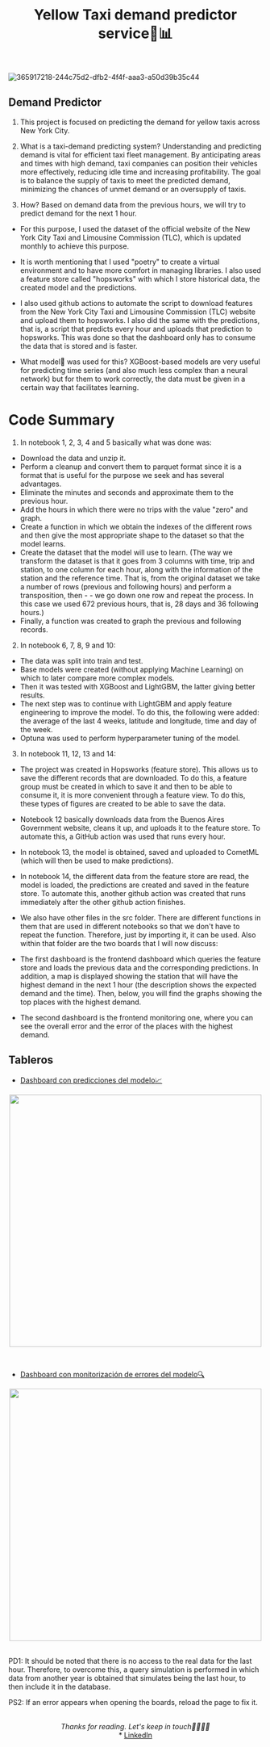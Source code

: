 <div align="center">
    <h1>Yellow Taxi demand predictor service🚕📊</h1>
</div>

<br />

![365917218-244c75d2-dfb2-4f4f-aaa3-a50d39b35c44](https://github.com/user-attachments/assets/cb4e596e-90cd-43f9-bd3a-c0e11528f6b9)









## Demand Predictor
1. This project is focused on predicting the demand for yellow taxis across New York City.

2. What is a taxi-demand predicting system? Understanding and predicting demand is vital for efficient taxi fleet management. By anticipating areas and times with high demand, taxi companies can position their vehicles more effectively, reducing idle time and increasing profitability. The goal is to balance the supply of taxis to meet the predicted demand, minimizing the chances of unmet demand or an oversupply of taxis.

3. How? Based on demand data from the previous hours, we will try to predict demand for the next 1 hour.

* For this purpose, I used the dataset of the official website of the New York City Taxi and Limousine Commission (TLC), which is updated monthly to achieve this purpose.

* It is worth mentioning that I used "poetry" to create a virtual environment and to have more comfort in managing libraries. I also used a feature store called "hopsworks" with which I store historical data, the created model and the predictions.

* I also used github actions to automate the script to download features from the New York City Taxi and Limousine Commission (TLC)  website and upload them to hopsworks. I also did the same with the predictions, that is, a script that predicts every hour and uploads that prediction to hopsworks. This was done so that the dashboard only has to consume the data that is stored and is faster.

* What model🤖 was used for this? XGBoost-based models are very useful for predicting time series (and also much less complex than a neural network) but for them to work correctly, the data must be given in a certain way that facilitates learning.




# Code Summary
1. In notebook 1, 2, 3, 4 and 5 basically what was done was:

- Download the data and unzip it.
- Perform a cleanup and convert them to parquet format since it is a format that is useful for the purpose we seek and has several advantages.
- Eliminate the minutes and seconds and approximate them to the previous hour.
- Add the hours in which there were no trips with the value "zero" and graph.
- Create a function in which we obtain the indexes of the different rows and then give the most appropriate shape to the dataset so that the model learns.
- Create the dataset that the model will use to learn. (The way we transform the dataset is that it goes from 3 columns with time, trip and station, to one column for each hour, along with the information of the station and the reference time. That is, from the original dataset we take a number of rows (previous and following hours) and perform a transposition, then - - we go down one row and repeat the process. In this case we used 672 previous hours, that is, 28 days and 36 following hours.)
- Finally, a function was created to graph the previous and following records.
2. In notebook 6, 7, 8, 9 and 10:

- The data was split into train and test.
- Base models were created (without applying Machine Learning) on ​​which to later compare more complex models.
- Then it was tested with XGBoost and LightGBM, the latter giving better results.
- The next step was to continue with LightGBM and apply feature engineering to improve the model. To do this, the following were added: the average of the last 4 weeks, latitude and longitude, time and day of the week.
- Optuna was used to perform hyperparameter tuning of the model.
3. In notebook 11, 12, 13 and 14:

- The project was created in Hopsworks (feature store). This allows us to save the different records that are downloaded. To do this, a feature group must be created in which to save it and then to be able to consume it, it is more convenient through a feature view. To do this, these types of figures are created to be able to save the data.
- Notebook 12 basically downloads data from the Buenos Aires Government website, cleans it up, and uploads it to the feature store. To automate this, a GitHub action was used that runs every hour.
- In notebook 13, the model is obtained, saved and uploaded to CometML (which will then be used to make predictions).
- In notebook 14, the different data from the feature store are read, the model is loaded, the predictions are created and saved in the feature store. To automate this, another github action was created that runs immediately after the other github action finishes.
- We also have other files in the src folder. There are different functions in them that are used in different notebooks so that we don't have to repeat the function. Therefore, just by importing it, it can be used. Also within that folder are the two boards that I will now discuss:

- The first dashboard is the frontend dashboard which queries the feature store and loads the previous data and the corresponding predictions. In addition, a map is displayed showing the station that will have the highest demand in the next 1 hour (the description shows the expected demand and the time). Then, below, you will find the graphs showing the top places with the highest demand.
- The second dashboard is the frontend monitoring one, where you can see the overall error and the error of the places with the highest demand.

## Tableros
- [Dashboard con predicciones del modelo📈](https://bike-sharing-demand-predictor-ecobici.streamlit.app/)

<p align="center">
<img src="" width="500" align="center">
</p>
<br />

- [Dashboard con monitorización de errores del modelo🔍](https://bike-sharing-mae-error-monitoring.streamlit.app/)

<p align="center">
<img src="" width="500" align="center">
</p>

 <br />
PD1: It should be noted that there is no access to the real data for the last hour. Therefore, to overcome this, a query simulation is performed in which data from another year is obtained that simulates being the last hour, to then include it in the database.


 PS2: If an error appears when opening the boards, reload the page to fix it.


<br />
<div align="center">
    <i>Thanks for reading. Let's keep in touch🙌🏻🙌🏻</i>
    <br />
    * <a href="https://www.linkedin.com/in/sameer-ahmad-569501227/">LinkedIn</a>
<br />
</div>

 
